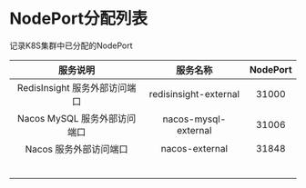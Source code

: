 # NodePort分配列表

记录K8S集群中已分配的NodePort



|           服务说明            |       服务名称        | NodePort |
| :---------------------------: | :-------------------: | :------: |
| RedisInsight 服务外部访问端口 | redisinsight-external |  31000   |
| Nacos MySQL 服务外部访问端口  | nacos-mysql-external  |  31006   |
|    Nacos 服务外部访问端口     |    nacos-external     |  31848   |
|                               |                       |          |
|                               |                       |          |
|                               |                       |          |
|                               |                       |          |
|                               |                       |          |
|                               |                       |          |
